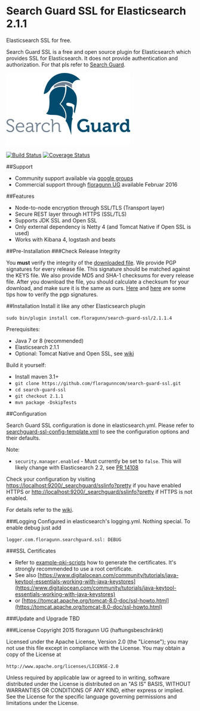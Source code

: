# Search Guard SSL for Elasticsearch 2.1.1
Elasticsearch SSL for free.

Search Guard SSL is a free and open source plugin for Elasticsearch which provides SSL for Elasticsearch. 
It does not provide authentication and authorization. For that pls refer to [Search Guard](https://github.com/floragunncom/search-guard).

![Logo](https://raw.githubusercontent.com/floragunncom/sg-assets/master/logo/sg_logo_small.jpg) 

[![Build Status](https://travis-ci.org/floragunncom/search-guard-ssl.svg?branch=2.1.1)](https://travis-ci.org/floragunncom/search-guard-ssl) [![Coverage Status](https://coveralls.io/repos/floragunncom/search-guard-ssl/badge.svg?branch=2.1.1)](https://coveralls.io/r/floragunncom/search-guard-ssl?branch=2.1.1)

##Support
* Community support available via [google groups](https://groups.google.com/forum/#!forum/search-guard)
* Commercial support through [floragunn UG](http://floragunn.com) available Februar 2016

##Features
* Node-to-node encryption through SSL/TLS (Transport layer)
* Secure REST layer through HTTPS (SSL/TLS)
* Supports JDK SSL and Open SSL
* Only external dependency is Netty 4 (and Tomcat Native if Open SSL is used)
* Works with Kibana 4, logstash and beats

##Pre-Installation
###Check Release Integrity

You **must** verify the integrity of the [downloaded file](https://oss.sonatype.org/content/repositories/releases/com/floragunn/search-guard-ssl/2.1.1.4/). We provide PGP signatures for every release file. This signature should be matched against the KEYS file. We also provide MD5 and SHA-1 checksums for every release file. After you download the file, you should calculate a checksum for your download, and make sure it is the same as ours. [Here](http://www.openoffice.org/download/checksums.html) and [here](https://www.apache.org/info/verification.html) are some tips how to verify the pgp signatures.

##Installation
Install it like any other Elasticsearch plugin

``sudo bin/plugin install com.floragunn/search-guard-ssl/2.1.1.4``

Prerequisites:

* Java 7 or 8 (recommended)
* Elasticsearch 2.1.1
* Optional: Tomcat Native and Open SSL, see [wiki](https://github.com/floragunncom/search-guard-ssl/wiki)

Build it yourself:

* Install maven 3.1+
* ``git clone https://github.com/floragunncom/search-guard-ssl.git``
* ``cd search-guard-ssl``
* ``git checkout 2.1.1``
* ``mvn package -DskipTests`` 


##Configuration

Search Guard SSL configuration is done in elasticsearch.yml. Please refer to [searchguard-ssl-config-template.yml](searchguard-ssl-config-template.yml) to see the configuration options and their defaults.

Note:

* ``security.manager.enabled`` - Must currently be set to ``false``. This will likely change with Elasticsearch 2.2, see [PR 14108](https://github.com/elastic/elasticsearch/pull/14108)

Check your configuration by visiting [https://localhost:9200/_searchguard/sslinfo?pretty](https://localhost:9200/_searchguard/sslinfo?pretty) if you have enabled HTTPS or [http://localhost:9200/_searchguard/sslinfo?pretty](http://localhost:9200/_searchguard/sslinfo?pretty) if HTTPS is not enabled.

For details refer to the [wiki](https://github.com/floragunncom/search-guard-ssl/wiki).



###Logging
Configured in elasticsearch's logging.yml. Nothing special. To enable debug just add

``logger.com.floragunn.searchguard.ssl: DEBUG``


###SSL Certificates
* Refer to [example-pki-scripts](example-pki-scripts) how to generate the certificates. It's strongly recommended to use a root certificate.
* See also [https://www.digitalocean.com/community/tutorials/java-keytool-essentials-working-with-java-keystores](https://www.digitalocean.com/community/tutorials/java-keytool-essentials-working-with-java-keystores)
* or [https://tomcat.apache.org/tomcat-8.0-doc/ssl-howto.html](https://tomcat.apache.org/tomcat-8.0-doc/ssl-howto.html)

###Update and Upgrade
TBD

###License
Copyright 2015 floragunn UG (haftungsbeschränkt)

Licensed under the Apache License, Version 2.0 (the "License");
you may not use this file except in compliance with the License.
You may obtain a copy of the License at

   ``http://www.apache.org/licenses/LICENSE-2.0``

Unless required by applicable law or agreed to in writing, software
distributed under the License is distributed on an "AS IS" BASIS,
WITHOUT WARRANTIES OR CONDITIONS OF ANY KIND, either express or implied.
See the License for the specific language governing permissions and
limitations under the License.
